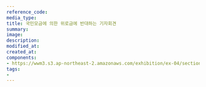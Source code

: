 ```yaml
---
reference_code:
media_type:
title: 국민모금에 의한 위로금에 반대하는 기자회견
summary:
image:
description:
modified_at:
created_at:
components:
- https://wwm3.s3.ap-northeast-2.amazonaws.com/exhibition/ex-04/section-01-right/20_국민모금에+의한+위로금에+반대하는+기자회견.JPG
tags:
-
---
```

